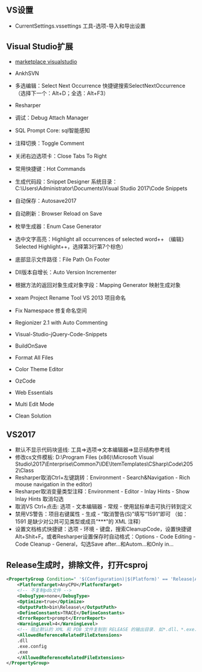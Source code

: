 ## VS设置

- CurrentSettings.vssettings  工具-选项-导入和导出设置


## Visual Studio扩展

- [marketplace visualstudio](https://marketplace.visualstudio.com/)

- AnkhSVN
- 多选编辑：Select Next Occurrence 快捷键搜索SelectNextOccurrence（选择下一个：Alt+D；全选：Alt+F3）
- Resharper
- 调试：Debug Attach Manager
- SQL Prompt Core: sql智能感知
- 注释切换：Toggle Comment
- 关闭右边选项卡：Close Tabs To Right
- 常用快捷键：Hot Commands
- 生成代码段：Snippet Designer  系统目录：C:\Users\Administrator\Documents\Visual Studio 2017\Code Snippets
- 自动保存：Autosave2017
- 自动刷新：Browser Reload on Save
- 枚举生成器：Enum Case Generator
- 选中文字高亮：Highlight all occurrences of selected word++  （编辑》Selected Highlight++，选择第3行第7个棕色）
- 底部显示文件路径：File Path On Footer
- Dll版本自增长：Auto Version Incrementer


- 根据方法的返回对象生成对象字段：Mapping Generator 映射生成对象
- xeam Project Rename Tool VS 2013 项目命名
- Fix Namespace 修复命名空间
- Regionizer 2.1 with Auto Commenting

- Visual-Studio-jQuery-Code-Snippets
- BuildOnSave
- Format All Files
- Color Theme Editor
- OzCode
- Web Essentials
- Multi Edit Mode
- Clean Solution


## VS2017

- 默认不显示代码块竖线: 工具=>选项=>文本编辑器=>显示结构参考线
- 修改cs文件模板: D:\Program Files (x86)\Microsoft Visual Studio\2017\Enterprise\Common7\IDE\ItemTemplates\CSharp\Code\2052\Class
- Resharper取消Ctrl+左键跳转：Environment - Search&Navigation - Rich mouse navigation in the editor)
- Resharper取消变量类型注释：Environment - Editor - Inlay Hints - Show Inlay Hints 取消勾选
- 取消VS Ctrl+点击: 选项 - 文本编辑器 - 常规 - 使用鼠标单击可执行转到定义
- 禁用VS警告：项目右键属性 - 生成 - “取消警告(S)”填写“1591”即可  （如：1591 是缺少对公共可见类型或成员“***”的 XML 注释）
- 设置文档格式快捷键：选项 - 环境 - 键盘，搜索CleanupCode，设置快捷键Alt+Shit+F。或者Resharper设置保存时自动格式：Options - Code Editing - Code Cleanup - General，勾选Save after...和Autom...和Only in...

## Release生成时，排除文件，打开csproj

```xml
<PropertyGroup Condition=" '$(Configuration)|$(Platform)' == 'Release|AnyCPU' ">
    <PlatformTarget>AnyCPU</PlatformTarget>
    <!-- 不复制pdb文件 -->
    <DebugType>none</DebugType>
    <Optimize>true</Optimize>
    <OutputPath>bin\Release\</OutputPath>
    <DefineConstants>TRACE</DefineConstants>
    <ErrorReport>prompt</ErrorReport>
    <WarningLevel>4</WarningLevel>
    <!-- 阻止默认的 XML 和 PDB 文件复制到 RELEASE 的输出目录. 如*.dll、*.exe.config、*.exe 扩展名的文件可以被复制-->
    <AllowedReferenceRelatedFileExtensions>
    .dll
    .exe.config
    .exe
    </AllowedReferenceRelatedFileExtensions>
</PropertyGroup>
```
